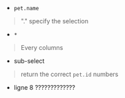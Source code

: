 - `pet.name` 
> "." specify the selection

- `*`
> Every columns

- sub-select
> return the correct `pet.id` numbers

- ligne 8 ?????????????
